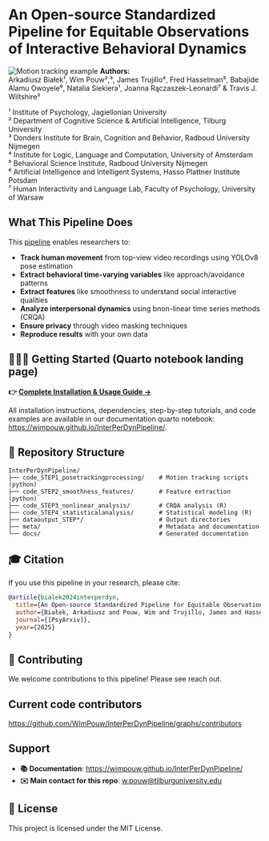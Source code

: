 # An Open-source Standardized Pipeline for Equitable Observations of Interactive Behavioral Dynamics
![Motion tracking example](./images/ts.gif)
**Authors:**  
Arkadiusz Białek¹, Wim Pouw²,³, James Trujillo⁴, Fred Hasselman⁵, Babajide Alamu Owoyele⁶, Natalia Siekiera¹, Joanna Rączaszek-Leonardi⁷ & Travis J. Wiltshire²

¹ Institute of Psychology, Jagiellonian University  
² Department of Cognitive Science & Artificial Intelligence, Tilburg University  
³ Donders Institute for Brain, Cognition and Behavior, Radboud University Nijmegen  
⁴ Institute for Logic, Language and Computation, University of Amsterdam  
⁵ Behavioral Science Institute, Radboud University Nijmegen  
⁶ Artificial Intelligence and Intelligent Systems, Hasso Plattner Institute Potsdam  
⁷ Human Interactivity and Language Lab, Faculty of Psychology, University of Warsaw  

## What This Pipeline Does

This [pipeline](https://wimpouw.github.io/InterPerDynPipeline/) enables researchers to:
- **Track human movement** from top-view video recordings using YOLOv8 pose estimation
- **Extract behavioral time-varying variables** like approach/avoidance patterns  
- **Extract features** like smoothness to understand social interactive qualities
- **Analyze interpersonal dynamics** using bnon-linear time series methods (CRQA)
- **Ensure privacy** through video masking techniques
- **Reproduce results** with your own data

## 🚀🚀🚀 Getting Started (Quarto notebook landing page)

**👉 [Complete Installation & Usage Guide →](https://wimpouw.github.io/InterPerDynPipeline/)**

All installation instructions, dependencies, step-by-step tutorials, and code examples are available in our documentation quarto notebook: https://wimpouw.github.io/InterPerDynPipeline/.

## 📁 Repository Structure

```
InterPerDynPipeline/
├── code_STEP1_posetrackingprocessing/    # Motion tracking scripts (python)
├── code_STEP2_smoothness_features/       # Feature extraction (python)
├── code_STEP3_nonlinear_analysis/        # CRQA analysis (R)
├── code_STEP4_statisticalanalysis/       # Statistical modeling (R)
├── dataoutput_STEP*/                     # Output directories
├── meta/                                 # Metadata and documentation
└── docs/                                 # Generated documentation
```

## 🎓 Citation

If you use this pipeline in your research, please cite:

```bibtex
@article{bialek2024interperdyn,
  title={An Open-source Standardized Pipeline for Equitable Observations of Interactive Behavioral Dynamics},
  author={Białek, Arkadiusz and Pouw, Wim and Trujillo, James and Hasselman, Fred and Owoyele, Babajide Alamu and Siekiera, Natalia and Rączaszek-Leonardi, Joanna and Wiltshire, Travis J.},
  journal={[PsyArxiv]},
  year={2025}
}
```
## 🤝 Contributing
We welcome contributions to this pipeline! Please see reach out.

## Current code contributors
https://github.com/WimPouw/InterPerDynPipeline/graphs/contributors

## Support
- **📚 Documentation**: https://wimpouw.github.io/InterPerDynPipeline/
- **✉️ Main contact for this repo**: w.pouw@tilburguniversity.edu

## 📄 License
This project is licensed under the MIT License.

